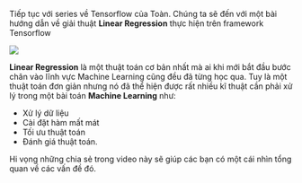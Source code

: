 Tiếp tục với series về Tensorflow của Toàn. Chúng ta sẽ đến với một bài hướng dẫn về giải thuật **Linear Regression** thực hiện trên framework Tensorflow


![](https://alexisalulemacom.files.wordpress.com/2018/01/linear_regression.png?w=541)

**Linear Regression** là một thuật toán cơ bản nhất mà ai khi mới bắt đầu bước chân vào lĩnh vực Machine Learning cũng đều đã từng học qua. Tuy là một thuật toán đơn giản nhưng nó đã thể hiện được rất nhiều kĩ thuật cần phải xử lý trong một bài toán **Machine Learning** như:

* Xử lý dữ liệu
* Cài đặt hàm mất mát
* Tối ưu thuật toán
* Đánh giá thuật toán.

Hi vọng những chia sẻ trong video này sẽ giúp các bạn có một cái nhìn tổng quan về các vấn đề đó.